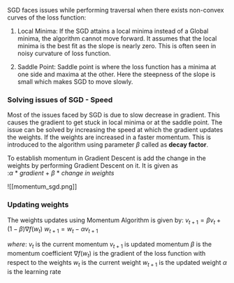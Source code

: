 SGD faces issues while performing traversal when there exists non-convex curves of the loss function:

1. Local Minima: If the SGD attains a local minima instead of a Global minima, the algorithm cannot move forward. It assumes that the local minima is the best fit as the slope is nearly zero. This is often seen in noisy curvature of loss function.

2. Saddle Point: Saddle point is where the loss function has a minima at one side and maxima at the other. Here the steepness of the slope is small which makes SGD to move slowly.

### Solving issues of SGD - Speed
Most of the issues faced by SGD is due to slow decrease in gradient. This causes the gradient to get stuck in local minima or at the saddle point. The issue can be solved by increasing the speed at which the gradient updates the weights. If the weights are increased in a faster momentum. This is introduced to the algorithm using parameter $\beta$ called as **decay factor**. 

To establish momentum in Gradient Descent is add the change in the weights by performing Gradient Descent on it. It is given as :$\alpha~*~gradient~+~\beta~*~change~in~weights$ 

![[momentum_sgd.png]]
### Updating weights
The weights updates using Momentum Algorithm is given by:
$v_{t+1} = \beta v_t + (1 - \beta) \nabla f(w_t)$
$w_{t+1} = w_t - \alpha v_{t+1}$

$where:$
$v_t \text{ is the current momentum}$
$v_{t+1} \text{ is updated momentum}$
$\beta \text{ is the momentum coefficient}$
$\nabla f(w_t) \text{ is the gradient of the loss function with respect to the weights}$
$w_t \text{ is the current weight}$
$w_{t+1} \text{ is the updated weight}$ 
$\alpha \text{ is the learning rate}$





